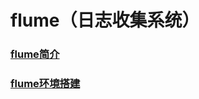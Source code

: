 # flume（日志收集系统）

### [flume简介](https://github.com/sunnyandgood/BigData/blob/master/flume/flume简介.md)
### [flume环境搭建](https://github.com/sunnyandgood/BigData/blob/master/flume/flume环境搭建.md)

